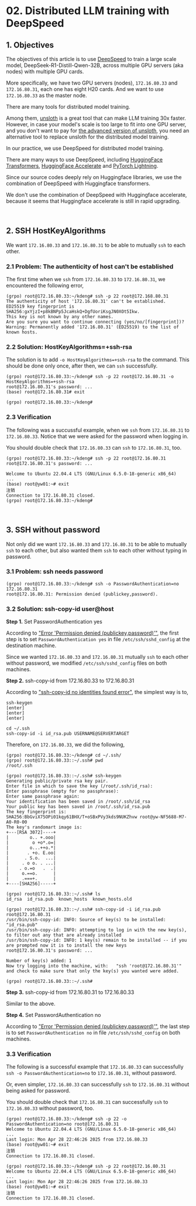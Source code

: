 # 02. Distributed LLM training with DeepSpeed 

## 1. Objectives

The objectives of this article is to use [DeepSpeed](https://github.com/deepspeedai/DeepSpeed)
to train a large scale model, DeepSeek-R1-Distill-Qwen-32B, 
across multiple GPU servers (aka nodes) with multiple GPU cards. 

More specifically, we have two GPU servers (nodes), `172.16.80.33` and `172.16.80.31`, 
each one has eight H20 cards. And we want to use `172.16.80.33` as the master node. 

There are many tools for distributed model training. 

Among them, [unsloth](https://unsloth.ai/introducing) is a great tool that can make LLM training 30x faster. 
However, in case your model's scale is too large to fit into one GPU server, and you don't want to pay 
for [the advanced version of unsloth](https://unsloth.ai/pricing), 
you need an alternative tool to replace unsloth for the distributed model training. 

In our practice, we use DeepSpeed for distributed model training. 

There are many ways to use DeepSpeed, including
[HuggingFace Transformers](https://huggingface.co/docs/transformers/en/deepspeed), 
[HuggingFace Accelerate](https://huggingface.co/docs/accelerate/en/usage_guides/deepspeed) 
and [PyTorch Lightning](https://lightning.ai/docs/pytorch/stable/advanced/model_parallel/deepspeed.html).

Since our source codes deeply rely on Huggingface libraries, 
we use the combination of DeepSpeed with Huggingface transformers. 

We don't use the combination of DeepSpeed with Huggingface accelerate, 
because it seems that Huggingface accelerate is still in rapid upgrading. 


&nbsp;
## 2. SSH HostKeyAlgorithms

We want `172.16.80.33` and `172.16.80.31` to be able to mutually `ssh` to each other. 

### 2.1 Problem: The authenticity of host can't be established   

The first time when we `ssh` from `172.16.80.33` to `172.16.80.31`, we encountered the following error, 

~~~
(grpo) root@172.16.80.33:~/kdeng# ssh -p 22 root@172.168.80.31
The authenticity of host '172.16.80.31' can't be established. 
ED25519 key fingerprint is SHA256:gxYjzI+p8kBNPp5JcaHskQ+DgfUoriKsgJN0XOt5Ikw.
This key is not known by any other names. 
Are you sure you want to continue connecting (yes/no/[fingerprint])?
Warning: Permanently added '172.16.80.31' (ED25519) to the list of known hosts. 
~~~

### 2.2 Solution: HostKeyAlgorithms=+ssh-rsa

The solution is to add `-o HostKeyAlgorithms=+ssh-rsa` to the command. 
This should be done only once, 
after then, we can `ssh` successfully. 

~~~
(grpo) root@172.16.80.33:~/kdeng# ssh -p 22 root@172.16.80.31 -o HostKeyAlgorithms=+ssh-rsa
root@172.16.80.31's password: ...
(base) root@172.16.80.31# exit

(grpo) root@172.16.80.33:~/kdeng#
~~~

### 2.3 Verification

The following was a succussful example, when we `ssh` from `172.16.80.31` to `172.16.80.33`. Notice that we were asked for the password when logging in. 

You should double check that `172.16.80.33` can `ssh` to `172.16.80.31`, too. 

~~~
(grpo) root@172.16.80.33:~/kdeng# ssh -p 22 root@172.16.80.31
root@172.16.80.31's password: ...

Welcome to Ubuntu 22.04.4 LTS (GNU/Linux 6.5.0-18-generic x86_64)
...
(base) root@yw01:~# exit
注销
Connection to 172.16.80.31 closed.
(grpo) root@172.16.80.33:~/kdeng# 
~~~


&nbsp;
## 3. SSH without password

Not only did we want `172.16.80.33` and `172.16.80.31` to be able to mutually `ssh` to each other, 
but also wanted them `ssh` to each other without typing in password. 

### 3.1 Problem: ssh needs password

~~~
(grpo) root@172.16.80.33:~/kdeng# ssh -o PasswordAuthentication=no 172.16.80.31
root@172.16.80.31: Permission denied (publickey,password).
~~~

### 3.2 Solution: ssh-copy-id user@host

**Step 1.** Set PasswordAuthentication yes

According to ["Error 'Permission denied (publickey,password)'"](https://superuser.com/questions/912531/error-permission-denied-publickey-password),
the first step is to set `PasswordAuthentication yes` in file `/etc/ssh/sshd_config` at the destination machine. 

Since we wanted `172.16.80.33` and `172.16.80.31` mutually `ssh` to each other without password, 
we modified `/etc/ssh/sshd_config` files on both machines. 

**Step 2.** ssh-copy-id from 172.16.80.33 to 172.16.80.31

According to ["ssh-copy-id no identities found error"](https://stackoverflow.com/questions/22530886/ssh-copy-id-no-identities-found-error),
the simplest way is to,

~~~
ssh-keygen
[enter]
[enter]
[enter]

cd ~/.ssh
ssh-copy-id -i id_rsa.pub USERNAME@SERVERTARGET
~~~

Therefore, on `172.16.80.33`, we did the following,

~~~
(grpo) root@172.16.80.33:~/kdeng# cd ~/.ssh/
(grpo) root@172.16.80.33::~/.ssh# pwd
/root/.ssh

(grpo) root@172.16.80.33::~/.ssh# ssh-keygen
Generating public/private rsa key pair.
Enter file in which to save the key (/root/.ssh/id_rsa): 
Enter passphrase (empty for no passphrase): 
Enter same passphrase again: 
Your identification has been saved in /root/.ssh/id_rsa
Your public key has been saved in /root/.ssh/id_rsa.pub
The key fingerprint is:
SHA256:BbGviX75OPi01kqy61BHX/T+oSBxPVy3kds9NUKZhvw root@yw-NF5688-M7-A0-R0-00
The key's randomart image is:
+---[RSA 3072]----+
|        o.. +.ooo|
|         o +o*.o=|
|        o...++o.*|
|       . +o. E.oo|
|      . S.o.  ...|
|     . o o. . ...|
|    . o.=o   .  .|
|     o.==o.      |
|     .===+.      |
+----[SHA256]-----+

(grpo) root@172.16.80.33::~/.ssh# ls
id_rsa  id_rsa.pub  known_hosts  known_hosts.old

(grpo) root@172.16.80.33::~/.ssh# ssh-copy-id -i id_rsa.pub root@172.16.80.31
/usr/bin/ssh-copy-id: INFO: Source of key(s) to be installed: "id_rsa.pub"
/usr/bin/ssh-copy-id: INFO: attempting to log in with the new key(s), to filter out any that are already installed
/usr/bin/ssh-copy-id: INFO: 1 key(s) remain to be installed -- if you are prompted now it is to install the new keys
root@172.16.80.31's password: ...

Number of key(s) added: 1
Now try logging into the machine, with:   "ssh 'root@172.16.80.31'"
and check to make sure that only the key(s) you wanted were added.

(grpo) root@172.16.80.33::~/.ssh#
~~~

**Step 3.** ssh-copy-id from 172.16.80.31 to 172.16.80.33

Similar to the above. 

**Step 4.** Set PasswordAuthentication no

According to ["Error 'Permission denied (publickey,password)'"](https://superuser.com/questions/912531/error-permission-denied-publickey-password),
the last step is to set `PasswordAuthentication no` in file `/etc/ssh/sshd_config` on both machines. 


### 3.3 Verification

The following is a successful example that `172.16.80.33` can successfully 
`ssh -o PasswordAuthentication=no` to `172.16.80.31`, without password.

Or, even simpler, `172.16.80.33` can successfully 
`ssh` to `172.16.80.31` without being asked for password.

You should double check that `172.16.80.31` can successfully 
`ssh` to `172.16.80.33` without password, too. 

~~~
(grpo) root@172.16.80.33:~/kdeng# ssh -p 22 -o PasswordAuthentication=no root@172.16.80.31
Welcome to Ubuntu 22.04.4 LTS (GNU/Linux 6.5.0-18-generic x86_64)
...
Last login: Mon Apr 28 22:46:26 2025 from 172.16.80.33
(base) root@yw01:~# exit
注销
Connection to 172.16.80.31 closed.
~~~
~~~
(grpo) root@172.16.80.33:~/kdeng# ssh -p 22 root@172.16.80.31
Welcome to Ubuntu 22.04.4 LTS (GNU/Linux 6.5.0-18-generic x86_64)
...
Last login: Mon Apr 28 22:46:26 2025 from 172.16.80.33
(base) root@yw01:~# exit
注销
Connection to 172.16.80.31 closed.
~~~
